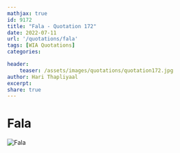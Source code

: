 ```yaml
---
mathjax: true
id: 9172
title: "Fala - Quotation 172"
date: 2022-07-11
url: '/quotations/fala'
tags: [WIA Quotations] 
categories: 

header:
    teaser: /assets/images/quotations/quotation172.jpg
author: Hari Thapliyaal 
excerpt:
share: true 
---
```


# Fala

![Fala](/assets/images/quotations/quotation172.jpg)
